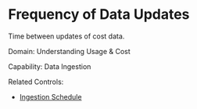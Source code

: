 # Frequency of Data Updates

Time between updates of cost data.

Domain: Understanding Usage & Cost

Capability: Data Ingestion

Related Controls:
- [Ingestion Schedule](../Controls/ingestion-schedule.md)